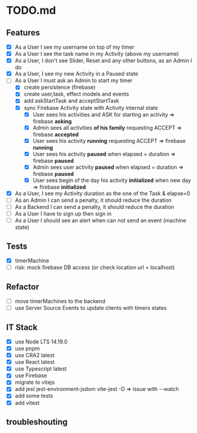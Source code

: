 # TODO.md

## Features

- [x] As a User I see my username on top of my timer
- [x] As a User I see the task name in my Activity (above my username)
- [x] As a User, I don't see Slider, Reset and any other buttons, as an Admin I do
- [x] As a User, I see my new Activity in a Paused state
- [ ] As a User I must ask an Admin to start my timer
  - [x] create persistence (firebase)
  - [x] create user,task, effect models and events
  - [x] add askStartTask and acceptStartTask
  - [x] sync Firebase Activity state with Activity internal state
    - [x] User sees his activities and ASK for starting an activity => firebase **asking**
    - [x] Admin sees all activities **of his family** requesting ACCEPT => firebase **accepted**
    - [x] User sees his activity **running** requesting ACCEPT => firebase **running**
    - [x] User sees his activity **paused** when elapsed = duration => firebase **paused**
    - [x] Admin sees user activity **paused** when elapsed = duration => firebase **paused**
    - [x] User sees begin of the day his activity **initialized** when new day => firebase **initialized**
- [x] As a User, I see my Activity duration as the one of the Task & elapse=0
- [ ] As an Admin I can send a penalty, it should reduce the duration
- [ ] As a Backend I can send a penalty, it should reduce the duration
- [ ] As a User I have to sign up then sign in
- [ ] As a User I should see an alert when can not send an event (machine state)

## Tests

- [x] timerMachine
- [ ] risk: mock firebase DB access (or check location url = localhost)

## Refactor

- [ ] move timerMachines to the backend
- [ ] use Server Source Events to update clients with timers states

## IT Stack

- [x] use Node LTS 14.19.0
- [x] use pnpm
- [x] use CRA2 latest
- [x] use React latest
- [x] use Typescript latest
- [x] use Firebase
- [x] migrate to vitejs
- [x] add jest jest-environment-jsdom vite-jest -D => issue with --watch
- [x] add some tests
- [x] add vitest

## troubleshouting
